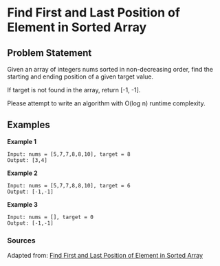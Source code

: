 # Find First and Last Position of Element in Sorted Array

## Problem Statement

Given an array of integers nums sorted in non-decreasing order, find the starting and ending position of a given target value.

If target is not found in the array, return [-1, -1].

Please attempt to write an algorithm with O(log n) runtime complexity.

## Examples
**Example 1**
```
Input: nums = [5,7,7,8,8,10], target = 8
Output: [3,4]
```

**Example 2**
```
Input: nums = [5,7,7,8,8,10], target = 6
Output: [-1,-1]
```

**Example 3**
```
Input: nums = [], target = 0
Output: [-1,-1]
```

### Sources
Adapted from: [Find First and Last Position of Element in Sorted Array](https://leetcode.com/problems/find-first-and-last-position-of-element-in-sorted-array/)
